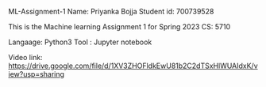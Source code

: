 ML-Assignment-1
Name: Priyanka Bojja Student id: 700739528

This is the Machine learning Assignment 1 for Spring 2023 CS: 5710

Langaage: Python3 Tool : Jupyter notebook

Video link: https://drive.google.com/file/d/1XV3ZHOFldkEwU81b2C2dTSxHlWUAIdxK/view?usp=sharing
